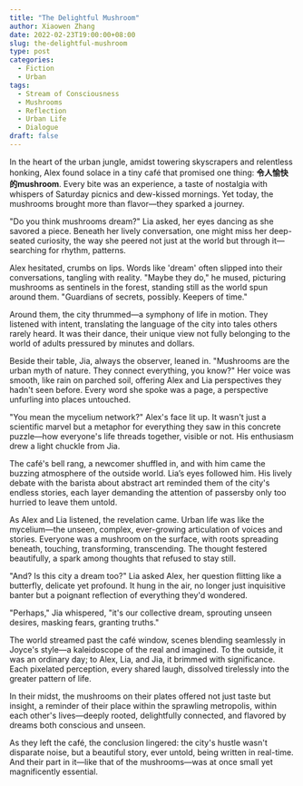 ```yaml
---
title: "The Delightful Mushroom"
author: Xiaowen Zhang
date: 2022-02-23T19:00:00+08:00
slug: the-delightful-mushroom
type: post
categories:
  - Fiction
  - Urban
tags:
  - Stream of Consciousness
  - Mushrooms
  - Reflection
  - Urban Life
  - Dialogue
draft: false
---
```


In the heart of the urban jungle, amidst towering skyscrapers and relentless honking, Alex found solace in a tiny café that promised one thing: **令人愉快的mushroom**. Every bite was an experience, a taste of nostalgia with whispers of Saturday picnics and dew-kissed mornings. Yet today, the mushrooms brought more than flavor—they sparked a journey.

"Do you think mushrooms dream?" Lia asked, her eyes dancing as she savored a piece. Beneath her lively conversation, one might miss her deep-seated curiosity, the way she peered not just at the world but through it—searching for rhythm, patterns.

Alex hesitated, crumbs on lips. Words like 'dream' often slipped into their conversations, tangling with reality. "Maybe they do," he mused, picturing mushrooms as sentinels in the forest, standing still as the world spun around them. "Guardians of secrets, possibly. Keepers of time."

Around them, the city thrummed—a symphony of life in motion. They listened with intent, translating the language of the city into tales others rarely heard. It was their dance, their unique view not fully belonging to the world of adults pressured by minutes and dollars.

Beside their table, Jia, always the observer, leaned in. "Mushrooms are the urban myth of nature. They connect everything, you know?" Her voice was smooth, like rain on parched soil, offering Alex and Lia perspectives they hadn't seen before. Every word she spoke was a page, a perspective unfurling into places untouched.

"You mean the mycelium network?" Alex's face lit up. It wasn't just a scientific marvel but a metaphor for everything they saw in this concrete puzzle—how everyone's life threads together, visible or not. His enthusiasm drew a light chuckle from Jia.

The café's bell rang, a newcomer shuffled in, and with him came the buzzing atmosphere of the outside world. Lia’s eyes followed him. His lively debate with the barista about abstract art reminded them of the city's endless stories, each layer demanding the attention of passersby only too hurried to leave them untold.

As Alex and Lia listened, the revelation came. Urban life was like the mycelium—the unseen, complex, ever-growing articulation of voices and stories. Everyone was a mushroom on the surface, with roots spreading beneath, touching, transforming, transcending. The thought festered beautifully, a spark among thoughts that refused to stay still.

"And? Is this city a dream too?" Lia asked Alex, her question flitting like a butterfly, delicate yet profound. It hung in the air, no longer just inquisitive banter but a poignant reflection of everything they'd wondered.

"Perhaps," Jia whispered, "it's our collective dream, sprouting unseen desires, masking fears, granting truths."

The world streamed past the café window, scenes blending seamlessly in Joyce's style—a kaleidoscope of the real and imagined. To the outside, it was an ordinary day; to Alex, Lia, and Jia, it brimmed with significance. Each pixelated perception, every shared laugh, dissolved tirelessly into the greater pattern of life.

In their midst, the mushrooms on their plates offered not just taste but insight, a reminder of their place within the sprawling metropolis, within each other's lives—deeply rooted, delightfully connected, and flavored by dreams both conscious and unseen.

As they left the café, the conclusion lingered: the city's hustle wasn't disparate noise, but a beautiful story, ever untold, being written in real-time. And their part in it—like that of the mushrooms—was at once small yet magnificently essential.